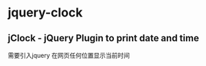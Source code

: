 jquery-clock
============

jClock - jQuery Plugin to print date and time
------------

需要引入jquery
在网页任何位置显示当前时间
